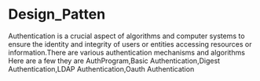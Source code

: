 # Design_Patten
Authentication is a crucial aspect of algorithms and computer systems to ensure the identity and integrity of users or entities accessing resources or information.There are various authentication mechanisms and algorithms Here are a few they are AuthProgram,Basic Authentication,Digest Authentication,LDAP Authentication,Oauth Authentication
